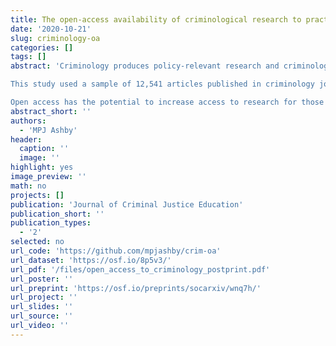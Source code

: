 ```yaml
---
title: The open-access availability of criminological research to practitioners and policy makers
date: '2020-10-21'
slug: criminology-oa
categories: []
tags: []
abstract: 'Criminology produces policy-relevant research and criminologists often seek to influence practice, but most criminological research is confined to expensive subscription journals. This disadvantages researchers in the global south, policy makers and practitioners who have the skills to use research findings but do not have journal subscriptions. Open access seeks to increase availability of research, but take-up among criminologists has been low. 

This study used a sample of 12,541 articles published in criminology journals between 2017 and 2019 to estimate the proportion of articles available via different types of open access. Overall 22% of research was available to non-subscribers, about half that found in other disciplines, even though authors had the right to make articles open without payment in at least 95% of cases. Open access was even less common in many leading journals and among researchers in the United States.

Open access has the potential to increase access to research for those outside academia, but few scholars exercise their existing rights to distribute freely the submitted or accepted versions of their articles online. Policies to incentivise authors to make research open access where possible are needed unlock the benefits of greater access to criminological research.'
abstract_short: ''
authors:
  - 'MPJ Ashby'
header:
  caption: ''
  image: ''
highlight: yes
image_preview: ''
math: no
projects: []
publication: 'Journal of Criminal Justice Education'
publication_short: ''
publication_types:
  - '2'
selected: no
url_code: 'https://github.com/mpjashby/crim-oa'
url_dataset: 'https://osf.io/8p5v3/'
url_pdf: '/files/open_access_to_criminology_postprint.pdf'
url_poster: ''
url_preprint: 'https://osf.io/preprints/socarxiv/wnq7h/'
url_project: ''
url_slides: ''
url_source: ''
url_video: ''
---
```

